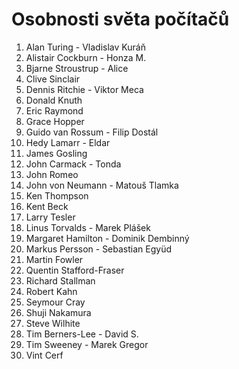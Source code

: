 # Osobnosti světa počítačů

1. Alan Turing - Vladislav Kuráň
2. Alistair Cockburn - Honza M.
3. Bjarne Stroustrup - Alice
4. Clive Sinclair
5. Dennis Ritchie - Viktor Meca
6. Donald Knuth
7. Eric Raymond
8. Grace Hopper
9. Guido van Rossum - Filip Dostál
10. Hedy Lamarr - Eldar
11. James Gosling
12. John Carmack - Tonda
13. John Romeo
14. John von Neumann - Matouš Tlamka
15. Ken Thompson
16. Kent Beck
17. Larry Tesler
18. Linus Torvalds - Marek Plášek
19. Margaret Hamilton - Dominik Dembinný
20. Markus Persson - Sebastian Együd
21. Martin Fowler
22. Quentin Stafford-Fraser
23. Richard Stallman
24. Robert Kahn
25. Seymour Cray
26. Shuji Nakamura
27. Steve Wilhite
28. Tim Berners-Lee - David S.
29. Tim Sweeney - Marek Gregor
30. Vint Cerf
